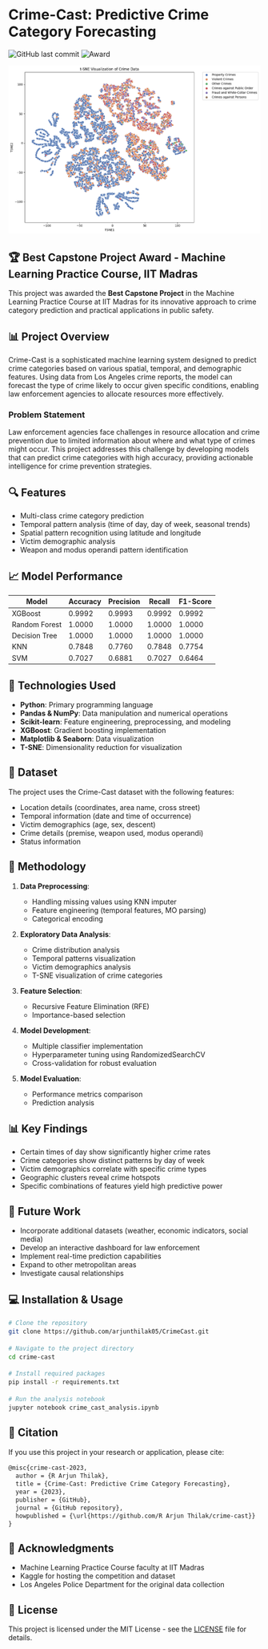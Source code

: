 # Crime-Cast: Predictive Crime Category Forecasting

![GitHub last commit](https://img.shields.io/github/last-commit/yourusername/crime-cast)
![Award](https://img.shields.io/badge/Award-Best%20Capstone%20Project%20IIT%20Madras-gold)

![TSNE](https://github.com/arjunthilak05/CrimeCast/blob/main/download.png)


## 🏆 Best Capstone Project Award - Machine Learning Practice Course, IIT Madras

This project was awarded the **Best Capstone Project** in the Machine Learning Practice Course at IIT Madras for its innovative approach to crime category prediction and practical applications in public safety.

## 📊 Project Overview

Crime-Cast is a sophisticated machine learning system designed to predict crime categories based on various spatial, temporal, and demographic features. Using data from Los Angeles crime reports, the model can forecast the type of crime likely to occur given specific conditions, enabling law enforcement agencies to allocate resources more effectively.

### Problem Statement

Law enforcement agencies face challenges in resource allocation and crime prevention due to limited information about where and what type of crimes might occur. This project addresses this challenge by developing models that can predict crime categories with high accuracy, providing actionable intelligence for crime prevention strategies.

## 🔍 Features

- Multi-class crime category prediction
- Temporal pattern analysis (time of day, day of week, seasonal trends)
- Spatial pattern recognition using latitude and longitude
- Victim demographic analysis
- Weapon and modus operandi pattern identification

## 📈 Model Performance

| Model | Accuracy | Precision | Recall | F1-Score |
|-------|----------|-----------|--------|----------|
| XGBoost | 0.9992 | 0.9993 | 0.9992 | 0.9992 |
| Random Forest | 1.0000 | 1.0000 | 1.0000 | 1.0000 |
| Decision Tree | 1.0000 | 1.0000 | 1.0000 | 1.0000 |
| KNN | 0.7848 | 0.7760 | 0.7848 | 0.7754 |
| SVM | 0.7027 | 0.6881 | 0.7027 | 0.6464 |

## 🔧 Technologies Used

- **Python**: Primary programming language
- **Pandas & NumPy**: Data manipulation and numerical operations
- **Scikit-learn**: Feature engineering, preprocessing, and modeling
- **XGBoost**: Gradient boosting implementation
- **Matplotlib & Seaborn**: Data visualization
- **T-SNE**: Dimensionality reduction for visualization

## 📁 Dataset

The project uses the Crime-Cast dataset with the following features:
- Location details (coordinates, area name, cross street)
- Temporal information (date and time of occurrence)
- Victim demographics (age, sex, descent)
- Crime details (premise, weapon used, modus operandi)
- Status information

## 🔬 Methodology

1. **Data Preprocessing**:
   - Handling missing values using KNN imputer
   - Feature engineering (temporal features, MO parsing)
   - Categorical encoding

2. **Exploratory Data Analysis**:
   - Crime distribution analysis
   - Temporal patterns visualization
   - Victim demographics analysis
   - T-SNE visualization of crime categories

3. **Feature Selection**:
   - Recursive Feature Elimination (RFE)
   - Importance-based selection

4. **Model Development**:
   - Multiple classifier implementation
   - Hyperparameter tuning using RandomizedSearchCV
   - Cross-validation for robust evaluation

5. **Model Evaluation**:
   - Performance metrics comparison
   - Prediction analysis

## 📊 Key Findings

- Certain times of day show significantly higher crime rates
- Crime categories show distinct patterns by day of week
- Victim demographics correlate with specific crime types
- Geographic clusters reveal crime hotspots
- Specific combinations of features yield high predictive power

## 🚀 Future Work

- Incorporate additional datasets (weather, economic indicators, social media)
- Develop an interactive dashboard for law enforcement
- Implement real-time prediction capabilities
- Expand to other metropolitan areas
- Investigate causal relationships

## 💻 Installation & Usage

```bash
# Clone the repository
git clone https://github.com/arjunthilak05/CrimeCast.git

# Navigate to the project directory
cd crime-cast

# Install required packages
pip install -r requirements.txt

# Run the analysis notebook
jupyter notebook crime_cast_analysis.ipynb
```

## 📝 Citation

If you use this project in your research or application, please cite:

```
@misc{crime-cast-2023,
  author = {R Arjun Thilak},
  title = {Crime-Cast: Predictive Crime Category Forecasting},
  year = {2023},
  publisher = {GitHub},
  journal = {GitHub repository},
  howpublished = {\url{https://github.com/R Arjun Thilak/crime-cast}}
}
```

## 🙏 Acknowledgments

- Machine Learning Practice Course faculty at IIT Madras
- Kaggle for hosting the competition and dataset
- Los Angeles Police Department for the original data collection

## 📄 License

This project is licensed under the MIT License - see the [LICENSE](LICENSE) file for details.

